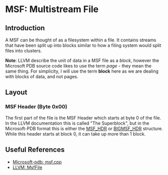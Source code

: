 # MSF: Multistream File
## Introduction
A MSF can be thought of as a filesystem within a file. It contains streams that have been split up into blocks similar to how a filing system would split files into clusters. 

**Note**: LLVM describe the unit of data in a MSF file as a *block*, however the Microsoft PDB source code likes to use the term *page* - they mean the same thing. For simplicity, I will use the term **block** here as we are dealing with blocks of data, and not pages. 

## Layout
### MSF Header (Byte 0x00)
The first part of the file is the MSF Header which starts at byte 0 of the file. In the LLVM documentation this is called "The Superblock", but in the Microsoft-PDB format this is either the [MSF_HDR](https://github.com/microsoft/microsoft-pdb/blob/master/PDB/msf/msf.cpp#L933-L944) or [BIGMSF_HDR](https://github.com/microsoft/microsoft-pdb/blob/master/PDB/msf/msf.cpp#L946-L957) structure. While this header starts at block 0, it can take up more than 1 block.









## Useful References
* [Microsoft-pdb: msf.cpp](https://github.com/microsoft/microsoft-pdb/blob/master/PDB/msf/msf.cpp)
* [LLVM: MsfFile](https://llvm.org/docs/PDB/MsfFile.html)